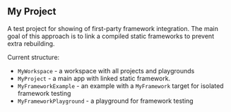 ## My Project

A test project for showing of first-party framework integration. The main goal of this approach is to link a compiled static frameworks to prevent extra rebuilding.

Current structure:
- `MyWorkspace` - a workspace with all projects and playgrounds
- `MyProject` - a main app with linked static framework.
- `MyFrameworkExample` - an example with a `MyFramework` target for isolated framework testing
- `MyFrameworkPlayground` - a playground for framework testing